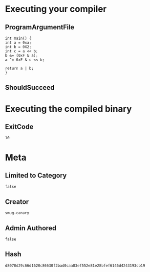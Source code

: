 # Executing your compiler

## ProgramArgumentFile

```
int main() {
int a = 0xa;
int b = 0X2;
int c = a << b;
b &= (0xF & a);
a ^= 0xF & c << b;

return a | b;
}
```

## ShouldSucceed

# Executing the compiled binary

## ExitCode

```
10
```

# Meta

## Limited to Category

```
false
```

## Creator

```
smug-canary
```

## Admin Authored

```
false
```

## Hash

```
d8070d29c66d1620c86630f2bad0caa83ef552e81e28bfef6146d4243193cb19
```
